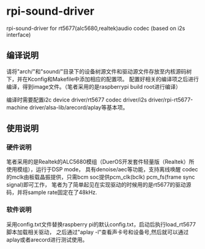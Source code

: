 # rpi-sound-driver
rpi-sound-driver for rt5677(alc5680,realtek)audio codec (based on i2s interface)


## 编译说明

请将"arch/"和"sound/"目录下的设备树源文件和驱动源文件存放至内核源码树下，并在Kconfig和Makefile中添加相应的配置项。
配置好相关的编译项之后进行编译，得到image文件。（笔者采用的是raspberrypi build root进行编译）

编译时需要配置i2c device driver/rt5677 codec driver/i2s driver/rpi-rt5677-machine driver/alsa-lib/arecord/aplay等基本项。


## 使用说明

### 硬件说明

笔者采用的是Realtek的ALC5680模组（DuerOS开发套件轻量版（Realtek）所使用模组），运行于DSP mode，
具有denoise/aec等功能，支持离线唤醒
codec的mclk由板载晶振提供，只需bcm soc提供pcm_clk(bclk) pcm_fs(frame sync signal)即可工作，
笔者为了简单起见在实现驱动的时候用的是rt5677的驱动源码，并将sample rate固定在了48kHz.

### 软件说明

采用config.txt文件替换raspberry pi的默认config.txt，启动后执行load_rt5677脚本加载相关驱动，
之后通过"aplay -l"查看声卡号和设备号,然后就可以通过aplay或者arecord进行测试使用。
